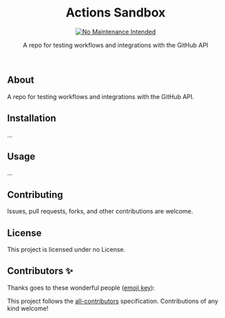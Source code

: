 <!-- Project Header -->
<div align="center">
  <h1 class="projectName">Actions Sandbox</h1>

  <p class="projectBadges">
    <a href="https://unmaintained.tech/">
      <img src="https://unmaintained.tech/badge.svg" alt="No Maintenance Intended" title="No Maintenance Intended"/>
    </a>
  </p>

  <p class="projectDesc">
    A repo for testing workflows and integrations with the GitHub API
  </p>

  <br/>
</div>


## About
A repo for testing workflows and integrations with the GitHub API.


## Installation
...


## Usage
...


## Contributing
Issues, pull requests, forks, and other contributions are welcome.

<!-- ALL-CONTRIBUTORS-LIST:START - Do not remove or modify this section -->
<!-- prettier-ignore-start -->
<!-- markdownlint-disable -->

<!-- markdownlint-restore -->
<!-- prettier-ignore-end -->

<!-- ALL-CONTRIBUTORS-LIST:END -->


## License
This project is licensed under no License.


[meta:exposition]: # (Mock exposition)
[meta:category]: # (App)
[meta:languages]: # (Lang1)
[meta:technologies]: # (Technology1,Technology2,Technology3,Technology4)
[meta:tools]: # (Tool1, Tool2, Tool3, Tool4)
[meta:topics]: # (Topic1, Topic2, Topic3, Topic4)
[meta:schemaType]: # (SoftwareApplication)
[meta:schemaApplicationCategory]: # (DeveloperApplication)
[meta:schemaOperatingSystem]: # (Linux, Android)

## Contributors ✨

Thanks goes to these wonderful people ([emoji key](https://allcontributors.org/docs/en/emoji-key)):

<!-- ALL-CONTRIBUTORS-LIST:START - Do not remove or modify this section -->
<!-- prettier-ignore-start -->
<!-- markdownlint-disable -->
<!-- markdownlint-restore -->
<!-- prettier-ignore-end -->
<!-- ALL-CONTRIBUTORS-LIST:END -->

This project follows the [all-contributors](https://github.com/all-contributors/all-contributors) specification. Contributions of any kind welcome!